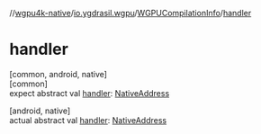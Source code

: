 //[wgpu4k-native](../../../index.md)/[io.ygdrasil.wgpu](../index.md)/[WGPUCompilationInfo](index.md)/[handler](handler.md)

# handler

[common, android, native]\
[common]\
expect abstract val [handler](handler.md): [NativeAddress](../../ffi/-native-address/index.md)

[android, native]\
actual abstract val [handler](handler.md): [NativeAddress](../../ffi/-native-address/index.md)